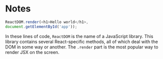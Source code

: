 # Notes

```JavaScript
ReactDOM.render(<h1>Hello world</h1>,
document.getElementById('app'));
```
In these lines of code, `ReactDOM` is the name of a JavaScript library. This library contains several React-specific methods, all of which deal with the DOM in some way or another. The `.render` part is the most popular way to render JSX on the screen.

